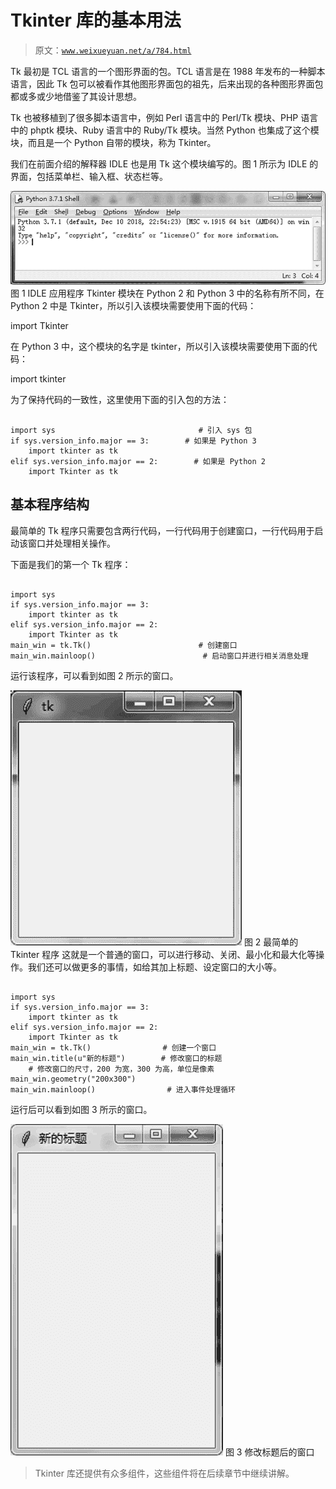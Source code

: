 # Tkinter 库的基本用法

> 原文：[`www.weixueyuan.net/a/784.html`](http://www.weixueyuan.net/a/784.html)

Tk 最初是 TCL 语言的一个图形界面的包。TCL 语言是在 1988 年发布的一种脚本语言，因此 Tk 包可以被看作其他图形界面包的祖先，后来出现的各种图形界面包都或多或少地借鉴了其设计思想。

Tk 也被移植到了很多脚本语言中，例如 Perl 语言中的 Perl/Tk 模块、PHP 语言中的 phptk 模块、Ruby 语言中的 Ruby/Tk 模块。当然 Python 也集成了这个模块，而且是一个 Python 自带的模块，称为 Tkinter。

我们在前面介绍的解释器 IDLE 也是用 Tk 这个模块编写的。图 1 所示为 IDLE 的界面，包括菜单栏、输入框、状态栏等。

![](img/d2c4e6d8979c7d718b89b2f0f7e4f6a3.png)
图 1 IDLE 应用程序
Tkinter 模块在 Python 2 和 Python 3 中的名称有所不同，在 Python 2 中是 Tkinter，所以引入该模块需要使用下面的代码：

import Tkinter

在 Python 3 中，这个模块的名字是 tkinter，所以引入该模块需要使用下面的代码：

import tkinter

为了保持代码的一致性，这里使用下面的引入包的方法：

```

import sys                                # 引入 sys 包
if sys.version_info.major == 3:        # 如果是 Python 3
    import tkinter as tk
elif sys.version_info.major == 2:        # 如果是 Python 2
    import Tkinter as tk
```

## 基本程序结构

最简单的 Tk 程序只需要包含两行代码，一行代码用于创建窗口，一行代码用于启动该窗口并处理相关操作。

下面是我们的第一个 Tk 程序：

```

import sys
if sys.version_info.major == 3:
    import tkinter as tk
elif sys.version_info.major == 2:
    import Tkinter as tk
main_win = tk.Tk()                        # 创建窗口
main_win.mainloop()                        # 启动窗口并进行相关消息处理
```

运行该程序，可以看到如图 2 所示的窗口。

![](img/02dfe285dcb97a203a6eea71f5ba494c.png)
图 2 最简单的 Tkinter 程序
这就是一个普通的窗口，可以进行移动、关闭、最小化和最大化等操作。我们还可以做更多的事情，如给其加上标题、设定窗口的大小等。

```

import sys
if sys.version_info.major == 3:
    import tkinter as tk
elif sys.version_info.major == 2:
    import Tkinter as tk
main_win = tk.Tk()                # 创建一个窗口
main_win.title(u"新的标题")        # 修改窗口的标题
    # 修改窗口的尺寸，200 为宽，300 为高，单位是像素
main_win.geometry("200x300")
main_win.mainloop()                # 进入事件处理循环
```

运行后可以看到如图 3 所示的窗口。

![](img/0eb9e07033b7a0730f9d204fa8d441a9.png)
图 3 修改标题后的窗口

> Tkinter 库还提供有众多组件，这些组件将在后续章节中继续讲解。